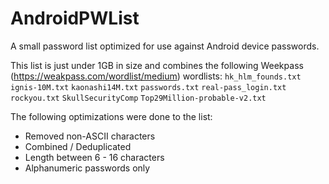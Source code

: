 # AndroidPWList
A small password list optimized for use against Android device passwords.

This list is just under 1GB in size and combines the following Weekpass (https://weakpass.com/wordlist/medium) wordlists:
`hk_hlm_founds.txt`
`ignis-10M.txt`
`kaonashi14M.txt`
`passwords.txt`
`real-pass_login.txt`
`rockyou.txt`
`SkullSecurityComp`
`Top29Million-probable-v2.txt`

The following optimizations were done to the list:

* Removed non-ASCII characters
* Combined / Deduplicated
* Length between 6 - 16 characters
* Alphanumeric passwords only
